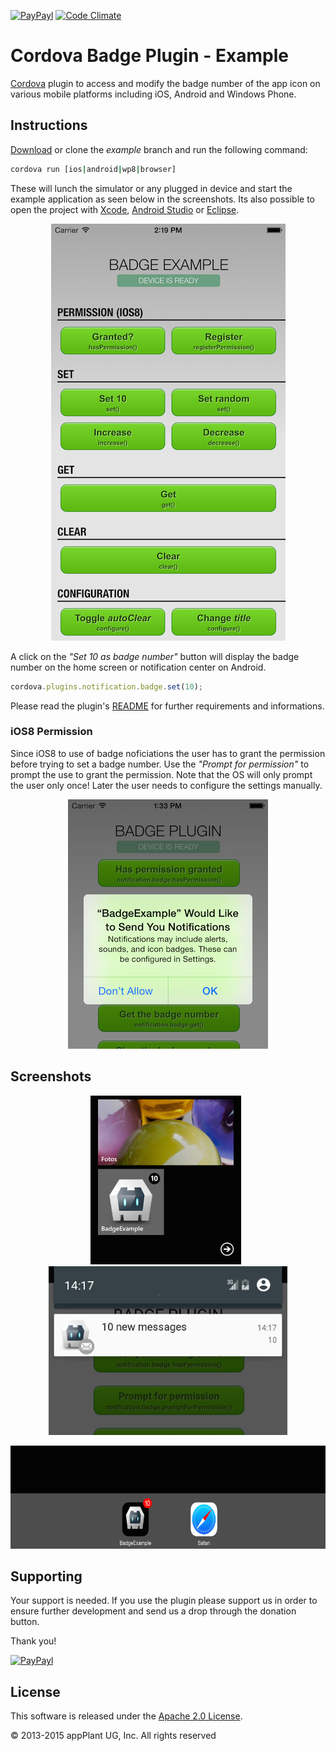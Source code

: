 
[![PayPayl](https://img.shields.io/badge/paypal-donate-yellow.svg)](https://www.paypal.com/cgi-bin/webscr?cmd=_s-xclick&hosted_button_id=FF6GG425KEQ3E "Donate once-off to this project using Paypal")
[![Code Climate](https://codeclimate.com/github/katzer/cordova-plugin-badge/badges/gpa.svg)](https://codeclimate.com/github/katzer/cordova-plugin-badge)

Cordova Badge Plugin - Example
==============================

[Cordova][cordova] plugin to access and modify the badge number of the app icon on various mobile platforms including iOS, Android and Windows Phone.

## Instructions
[Download][zip] or clone the _example_ branch and run the following command:

```bash
cordova run [ios|android|wp8|browser]
```

These will lunch the simulator or any plugged in device and start the example application as seen below in the screenshots. Its also possible to open the project with [Xcode][xcode], [Android Studio][studio] or [Eclipse][eclipse].

<p align="center">
    <img src="images/overview.png"></img>
</p>

A click on the _"Set 10 as badge number"_ button will display the badge number on the home screen or notification center on Android.

```javascript
cordova.plugins.notification.badge.set(10);
```

Please read the plugin's [README][readme] for further requirements and informations.

### iOS8 Permission
Since iOS8 to use of badge noficiations the user has to grant the permission before trying to set a badge number. Use the _"Prompt for permission"_ to prompt the use to grant the permission. Note that the OS will only prompt the user only once! Later the user needs to configure the settings manually.

<p align="center">
    <img src="images/permission.png"></img>
</p>


## Screenshots

<p align="center">
    <img height="270px" src="images/wp8.png"></img>
    &nbsp;
    <img height="270px" src="images/android.png"></img>
</p>
<p align="center">
    <img height="165px" src="images/ios.png"></img>
</p>


## Supporting
Your support is needed. If you use the plugin please support us in order to ensure further development and send us a drop through the donation button.

Thank you!

[![PayPayl](https://img.shields.io/badge/paypal-donate-yellow.svg)](https://www.paypal.com/cgi-bin/webscr?cmd=_s-xclick&hosted_button_id=FF6GG425KEQ3E "Donate once-off to this project using Paypal")


## License

This software is released under the [Apache 2.0 License][apache2_license].

© 2013-2015 appPlant UG, Inc. All rights reserved


[cordova]: https://cordova.apache.org
[readme]: https://github.com/katzer/cordova-plugin-badge/blob/master/README.md
[zip]: https://github.com/katzer/cordova-plugin-badge/archive/example.zip
[xcode]: https://developer.apple.com/xcode/
[studio]: https://developer.android.com/sdk/installing/studio.html
[eclipse]: https://developer.android.com/sdk/index.html
[apache2_license]: http://opensource.org/licenses/Apache-2.0


